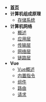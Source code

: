* [**首页**]()
* **计算机组成原理**
    * [存储系统](Organ/store.md)
* **计算机网络**
    * [概述](Net/overview.md)
    * [应用层](Net/layer5.md)
    * [传输层](Net/layer4.md)
    * [网络层](Net/layer3.md)
    * [链路层](Net/layer2.md)
* **Vue**
    * [Vue概述](Vue/WhatsVue.md)
    * [内置指令](Vue/command.md)
    * [组件](Vue/component.md)
    * [路由](Vue/route.md)
    * [请求](Vue/request.md)


